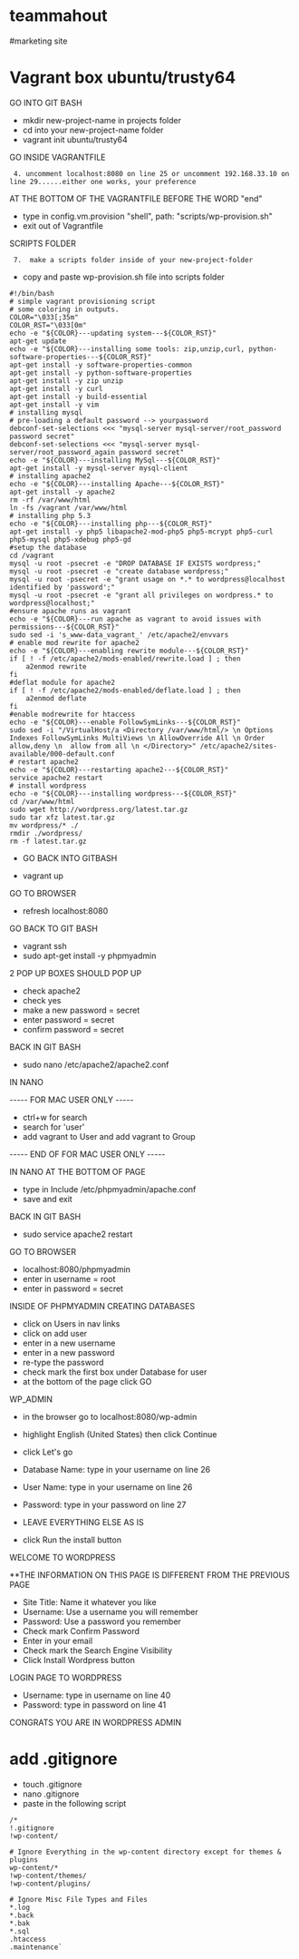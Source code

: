 # teammahout
#marketing site


# Vagrant box ubuntu/trusty64
GO INTO GIT BASH

- mkdir new-project-name in projects folder
- cd into your new-project-name folder
- vagrant init ubuntu/trusty64

GO INSIDE VAGRANTFILE

     4. uncomment localhost:8080 on line 25 or uncomment 192.168.33.10 on line 29......either one works, your preference

AT THE BOTTOM OF THE VAGRANTFILE BEFORE THE WORD "end"

- type in config.vm.provision "shell", path: "scripts/wp-provision.sh"
- exit out of Vagrantfile

SCRIPTS FOLDER

     7.  make a scripts folder inside of your new-project-folder

- copy and paste wp-provision.sh file into scripts folder

```
#!/bin/bash
# simple vagrant provisioning script
# some coloring in outputs.
COLOR="\033[;35m"
COLOR_RST="\033[0m"
echo -e "${COLOR}---updating system---${COLOR_RST}"
apt-get update
echo -e "${COLOR}---installing some tools: zip,unzip,curl, python-software-properties---${COLOR_RST}"
apt-get install -y software-properties-common
apt-get install -y python-software-properties
apt-get install -y zip unzip
apt-get install -y curl
apt-get install -y build-essential
apt-get install -y vim
# installing mysql
# pre-loading a default password --> yourpassword
debconf-set-selections <<< "mysql-server mysql-server/root_password password secret"
debconf-set-selections <<< "mysql-server mysql-server/root_password_again password secret"
echo -e "${COLOR}---installing MySql---${COLOR_RST}"
apt-get install -y mysql-server mysql-client
# installing apache2
echo -e "${COLOR}---installing Apache---${COLOR_RST}"
apt-get install -y apache2
rm -rf /var/www/html
ln -fs /vagrant /var/www/html
# installing php 5.3
echo -e "${COLOR}---installing php---${COLOR_RST}"
apt-get install -y php5 libapache2-mod-php5 php5-mcrypt php5-curl php5-mysql php5-xdebug php5-gd
#setup the database
cd /vagrant
mysql -u root -psecret -e "DROP DATABASE IF EXISTS wordpress;"
mysql -u root -psecret -e "create database wordpress;"
mysql -u root -psecret -e "grant usage on *.* to wordpress@localhost identified by 'password';"
mysql -u root -psecret -e "grant all privileges on wordpress.* to wordpress@localhost;"
#ensure apache runs as vagrant
echo -e "${COLOR}---run apache as vagrant to avoid issues with permissions---${COLOR_RST}"
sudo sed -i 's_www-data_vagrant_' /etc/apache2/envvars
# enable mod rewrite for apache2
echo -e "${COLOR}---enabling rewrite module---${COLOR_RST}"
if [ ! -f /etc/apache2/mods-enabled/rewrite.load ] ; then
    a2enmod rewrite
fi
#deflat module for apache2
if [ ! -f /etc/apache2/mods-enabled/deflate.load ] ; then
    a2enmod deflate
fi
#enable modrewrite for htaccess
echo -e "${COLOR}---enable FollowSymLinks---${COLOR_RST}"
sudo sed -i "/VirtualHost/a <Directory /var/www/html/> \n Options Indexes FollowSymLinks MultiViews \n AllowOverride All \n Order allow,deny \n  allow from all \n </Directory>" /etc/apache2/sites-available/000-default.conf
# restart apache2
echo -e "${COLOR}---restarting apache2---${COLOR_RST}"
service apache2 restart
# install wordpress
echo -e "${COLOR}---installing wordpress---${COLOR_RST}"
cd /var/www/html
sudo wget http://wordpress.org/latest.tar.gz
sudo tar xfz latest.tar.gz
mv wordpress/* ./
rmdir ./wordpress/
rm -f latest.tar.gz
```


- GO BACK INTO GITBASH

- vagrant up

GO TO BROWSER

- refresh localhost:8080

GO BACK TO GIT BASH

- vagrant ssh
- sudo apt-get install -y phpmyadmin

2 POP UP BOXES SHOULD POP UP

- check apache2
- check yes
- make a new password = secret
- enter password = secret
- confirm password = secret

BACK IN GIT BASH

- sudo nano /etc/apache2/apache2.conf

IN NANO

----- FOR MAC USER ONLY -----

- ctrl+w for search
- search for 'user'
- add vagrant to User and add vagrant to Group

----- END OF FOR MAC USER ONLY -----

IN NANO AT THE BOTTOM OF PAGE

- type in Include /etc/phpmyadmin/apache.conf
- save and exit

BACK IN GIT BASH

- sudo service apache2 restart

GO TO BROWSER

- localhost:8080/phpmyadmin
- enter in username = root
- enter in password = secret

INSIDE OF PHPMYADMIN CREATING DATABASES

- click on Users in nav links
- click on add user
- enter in a new username
- enter in a new password
- re-type the password
- check mark the first box under Database for user
- at the bottom of the page click GO

WP_ADMIN

- in the browser go to localhost:8080/wp-admin
- highlight English (United States) then click Continue
- click Let's go

- Database Name: type in your username on line 26
- User Name: type in your username on line 26
- Password: type in your password on line 27
- LEAVE EVERYTHING ELSE AS IS

- click Run the install button

WELCOME TO WORDPRESS

**THE INFORMATION ON THIS PAGE IS DIFFERENT FROM THE PREVIOUS PAGE

- Site Title: Name it whatever you like
- Username: Use a username you will remember
- Password: Use a password you remember
- Check mark Confirm Password
- Enter in your email
- Check mark the Search Engine Visibility
- Click Install Wordpress button

LOGIN PAGE TO WORDPRESS

- Username: type in username on line 40
- Password: type in password on line 41

CONGRATS YOU ARE IN WORDPRESS ADMIN

# add .gitignore
- touch .gitignore
- nano .gitignore
- paste in the following script

```
/*
!.gitignore
!wp-content/

# Ignore Everything in the wp-content directory except for themes & plugins
wp-content/*
!wp-content/themes/
!wp-content/plugins/

# Ignore Misc File Types and Files
*.log
*.back
*.bak
*.sql
.htaccess
.maintenance`
```

 
